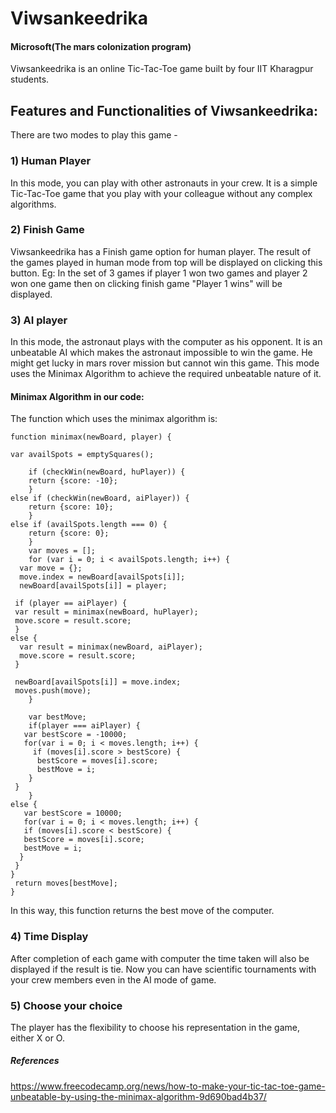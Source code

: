 # Viwsankeedrika
#### Microsoft(The mars colonization program)

Viwsankeedrika is an online Tic-Tac-Toe game built by four IIT Kharagpur students.
## Features and Functionalities of Viwsankeedrika:
    
There are two modes to play this game -
### 1) Human Player
In this mode, you can play with other astronauts in your crew.
It is a simple Tic-Tac-Toe game that you play with your colleague without any complex algorithms.
### 2) Finish Game
Viwsankeedrika has a Finish game option for human player. The result of the games played in human mode from top will be displayed 
on clicking this button.
Eg: In the set of 3 games if player 1 won two games and player 2 won one game then on clicking finish game "Player 1 wins" will be displayed. 
### 3) AI player
In this mode, the astronaut plays with the computer as his opponent. 
It is an unbeatable AI which makes the astronaut impossible to win the game. He might get lucky in mars rover mission but cannot win this game.
This mode uses the Minimax Algorithm to achieve the required unbeatable nature of it.
#### Minimax Algorithm in our code:
The function which uses the minimax algorithm is:

    function minimax(newBoard, player) {
    
    var availSpots = emptySquares();
	 
		if (checkWin(newBoard, huPlayer)) {
	    return {score: -10};
		} 
    else if (checkWin(newBoard, aiPlayer)) {
	    return {score: 10};
		} 
    else if (availSpots.length === 0) {
	    return {score: 0};
		}
		var moves = [];
		for (var i = 0; i < availSpots.length; i++) {
	  var move = {};
	  move.index = newBoard[availSpots[i]];
	  newBoard[availSpots[i]] = player;
	 
	 if (player == aiPlayer) {
	 var result = minimax(newBoard, huPlayer);
	 move.score = result.score;
	 } 
    else {
	  var result = minimax(newBoard, aiPlayer);
	  move.score = result.score;
	 }
	 
	 newBoard[availSpots[i]] = move.index;
	 moves.push(move);
		}
	 
		var bestMove;
		if(player === aiPlayer) {
	   var bestScore = -10000;
	   for(var i = 0; i < moves.length; i++) {
	     if (moves[i].score > bestScore) {
	      bestScore = moves[i].score;
	      bestMove = i;
	    }
	 }
		} 
    else {
	   var bestScore = 10000;
	   for(var i = 0; i < moves.length; i++) {
	   if (moves[i].score < bestScore) {
	   bestScore = moves[i].score;
	   bestMove = i;
	  }
	 }
	}
	 return moves[bestMove];
	}

In this way, this function returns the best move of the computer.

### 4) Time Display
After completion of each game with computer the time taken will also be displayed if the result is tie.
Now you can have scientific tournaments with your crew members even in the AI mode of game.
### 5) Choose your choice
The player has the flexibility to choose his representation in the game, either X or O.

##### References 
https://www.freecodecamp.org/news/how-to-make-your-tic-tac-toe-game-unbeatable-by-using-the-minimax-algorithm-9d690bad4b37/

